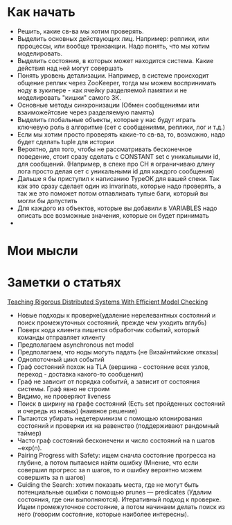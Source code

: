 # Как начать
* Решить, какие св-ва мы хотим проверять.
* Выделить основных действующих лиц. Например: реплики, или прроцессы, или вообще транзакции. Надо понять, что мы хотим моделировать.
* Выделить состояния, в которых может находится система. Какие действия над ней могут совершать
* Понять уровень детализации. Например, в системе происходит общение реплик через ZooKeeper, тогда мы можем воспринимать ноду в зукипере - как ячейку разделяемой памятии и не моделировать "кишки" самого ЗК.
* Основные методы синхронизации (Обмен сообщениями или взаиможейтсвие через разделяемую память)
* Выделить глобальные объекты, которые у нас будут играть ключевую роль в алгоритме (сет с сообщениями, реплики, лог и т.д.)
* Если мы хотим просто проверять какие-то св-ва, то, возможно, надо будет сделать tuple для истории
* Вероятно, для того, чтобы не рассматривать бесконечное поведение, стоит сразу сделать с CONSTANT set с уникальными id, для сообщений. (Например, в спеке про CH я ограничиваю длину лога просто делая сет с уникальными id для каждого сообщения)
* Дальше я бы приступил к написанию TypeOK для вашей спеки. Так как это сразу сделает один из invarinats, которые надо проверять, а так же это поможет потом отлавливать тупые баги, который вы могли бы допустить
* Для каждого из объектов, которые вы добавили в VARIABLES надо описать все возможные значения, которые он будет принимать
*

# Мои мысли

# Заметки о статьях
[Teaching Rigorous Distributed Systems With Efficient Model Checking](https://ellismichael.com/papers/dslabs-eurosys19.pdf)
* Новые подходы к проверке(удаление нерелевантных состояний и поиск промежуточных состояний, прежде чем уходить вглубь)
* Поверх кода клиента пишется обработчик событий, который команды отправляет клиенту
* Предполагаем asynchronous net model
* Предполагаем, что ноды могуть падать (не Визайнтийские отказы)
* Однопоточный цикл событий
* Граф состояний похож на TLA (вершина - состояние всех узлов, переход - доставка какого-то сообщения)
* Граф не зависит от порядка событий, а зависит от состояния системы. Граф явно не строим
* Видимо, не проверяют liveness
* Поиск в ширину на графе состояний (Есть set пройденных состояний и очередь из новых) (наивное решение)
* Пытаются убирать недетерминизм с помощью клонирования состояний и проверки их на равенство (поддерживают рандомный таймер)
* Часто граф состояний бесконечени и число состояний на n шагов ~exp(n).
* Pairing Progress with Safety: ищем сначла состояние прогресса на глубине, а потом пытаемся найти ошибку (Мнение, что если совершил прогресс за n шагов, то и ошибку вероятно можем совершить за n шагов)
* Guiding the Search: хотим показать места, где не могут быть потенциальные ошибки с помощью prunes — predicates (Удалим состояния, где они выполняются). Итеративный подход к проверке. Ищем промежуточное состояние, а потом начинаем делать поиск из него (говорим состояние, которые наиболее интересны).
